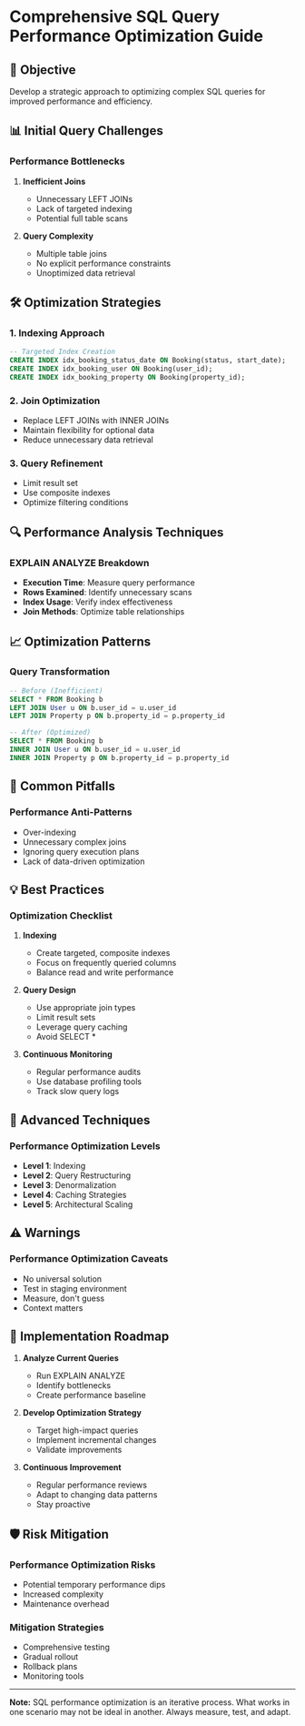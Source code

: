# Comprehensive SQL Query Performance Optimization Guide

## 🎯 Objective
Develop a strategic approach to optimizing complex SQL queries for improved performance and efficiency.

## 📊 Initial Query Challenges

### Performance Bottlenecks
1. **Inefficient Joins**
   - Unnecessary LEFT JOINs
   - Lack of targeted indexing
   - Potential full table scans

2. **Query Complexity**
   - Multiple table joins
   - No explicit performance constraints
   - Unoptimized data retrieval

## 🛠 Optimization Strategies

### 1. Indexing Approach
```sql
-- Targeted Index Creation
CREATE INDEX idx_booking_status_date ON Booking(status, start_date);
CREATE INDEX idx_booking_user ON Booking(user_id);
CREATE INDEX idx_booking_property ON Booking(property_id);
```

### 2. Join Optimization
- Replace LEFT JOINs with INNER JOINs
- Maintain flexibility for optional data
- Reduce unnecessary data retrieval

### 3. Query Refinement
- Limit result set
- Use composite indexes
- Optimize filtering conditions

## 🔍 Performance Analysis Techniques

### EXPLAIN ANALYZE Breakdown
- **Execution Time**: Measure query performance
- **Rows Examined**: Identify unnecessary scans
- **Index Usage**: Verify index effectiveness
- **Join Methods**: Optimize table relationships

## 📈 Optimization Patterns

### Query Transformation
```sql
-- Before (Inefficient)
SELECT * FROM Booking b
LEFT JOIN User u ON b.user_id = u.user_id
LEFT JOIN Property p ON b.property_id = p.property_id

-- After (Optimized)
SELECT * FROM Booking b
INNER JOIN User u ON b.user_id = u.user_id
INNER JOIN Property p ON b.property_id = p.property_id
```

## 🚨 Common Pitfalls

### Performance Anti-Patterns
- Over-indexing
- Unnecessary complex joins
- Ignoring query execution plans
- Lack of data-driven optimization

## 💡 Best Practices

### Optimization Checklist
1. **Indexing**
   - Create targeted, composite indexes
   - Focus on frequently queried columns
   - Balance read and write performance

2. **Query Design**
   - Use appropriate join types
   - Limit result sets
   - Leverage query caching
   - Avoid SELECT *

3. **Continuous Monitoring**
   - Regular performance audits
   - Use database profiling tools
   - Track slow query logs

## 🔬 Advanced Techniques

### Performance Optimization Levels
- **Level 1**: Indexing
- **Level 2**: Query Restructuring
- **Level 3**: Denormalization
- **Level 4**: Caching Strategies
- **Level 5**: Architectural Scaling

## ⚠️ Warnings

### Performance Optimization Caveats
- No universal solution
- Test in staging environment
- Measure, don't guess
- Context matters

## 📝 Implementation Roadmap

1. **Analyze Current Queries**
   - Run EXPLAIN ANALYZE
   - Identify bottlenecks
   - Create performance baseline

2. **Develop Optimization Strategy**
   - Target high-impact queries
   - Implement incremental changes
   - Validate improvements

3. **Continuous Improvement**
   - Regular performance reviews
   - Adapt to changing data patterns
   - Stay proactive

## 🛡️ Risk Mitigation

### Performance Optimization Risks
- Potential temporary performance dips
- Increased complexity
- Maintenance overhead

### Mitigation Strategies
- Comprehensive testing
- Gradual rollout
- Rollback plans
- Monitoring tools

---

**Note:** SQL performance optimization is an iterative process. What works in one scenario may not be ideal in another. Always measure, test, and adapt.